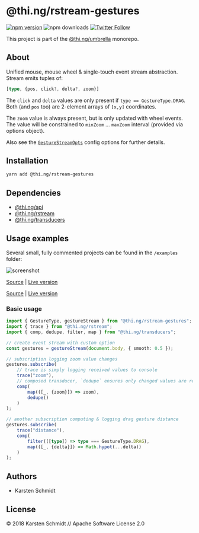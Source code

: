 # @thi.ng/rstream-gestures

[![npm version](https://img.shields.io/npm/v/@thi.ng/rstream-gestures.svg)](https://www.npmjs.com/package/@thi.ng/rstream-gestures)
![npm downloads](https://img.shields.io/npm/dm/@thi.ng/rstream-gestures.svg)
[![Twitter Follow](https://img.shields.io/twitter/follow/thing_umbrella.svg?style=flat-square&label=twitter)](https://twitter.com/thing_umbrella)

This project is part of the
[@thi.ng/umbrella](https://github.com/thi-ng/umbrella/) monorepo.

## About

Unified mouse, mouse wheel & single-touch event stream abstraction.
Stream emits tuples of:

```ts
[type, {pos, click?, delta?, zoom}]
```

The `click` and `delta` values are only present if `type ==
GestureType.DRAG`. Both (and `pos` too) are 2-element arrays of `[x,y]`
coordinates.

The `zoom` value is always present, but is only updated with wheel
events. The value will be constrained to `minZoom` ... `maxZoom`
interval (provided via options object).

Also see the
[`GestureStreamOpts`](https://github.com/thi-ng/umbrella/tree/master/packages/rstream-gestures/src/index.ts#L26)
config options for further details.

## Installation

```bash
yarn add @thi.ng/rstream-gestures
```

## Dependencies

- [@thi.ng/api](https://github.com/thi-ng/umbrella/tree/master/packages/api)
- [@thi.ng/rstream](https://github.com/thi-ng/umbrella/tree/master/packages/rstream)
- [@thi.ng/transducers](https://github.com/thi-ng/umbrella/tree/master/packages/transducers)

## Usage examples

Several small, fully commented projects can be found in the `/examples` folder:

![screenshot](https://raw.githubusercontent.com/thi-ng/umbrella/master/assets/screenshots/canvas-dial.png)

[Source](https://github.com/thi-ng/umbrella/tree/master/examples/canvas-dial) |
[Live version](https://demo.thi.ng/umbrella/canvas-dial)

[Source](https://github.com/thi-ng/umbrella/tree/master/examples/rstream-dataflow) |
[Live version](https://demo.thi.ng/umbrella/rstream-dataflow)

### Basic usage

```ts
import { GestureType, gestureStream } from "@thi.ng/rstream-gestures";
import { trace } from "@thi.ng/rstream";
import { comp, dedupe, filter, map } from "@thi.ng/transducers";

// create event stream with custom option
const gestures = gestureStream(document.body, { smooth: 0.5 });

// subscription logging zoom value changes
gestures.subscribe(
    // trace is simply logging received values to console
    trace("zoom"),
    // composed transducer, `dedupe` ensures only changed values are received
    comp(
        map(([_, {zoom}]) => zoom),
        dedupe()
    )
);

// another subscription computing & logging drag gesture distance
gestures.subscribe(
    trace("distance"),
    comp(
        filter(([type]) => type === GestureType.DRAG),
        map(([_, {delta}]) => Math.hypot(...delta))
    )
);
```

## Authors

- Karsten Schmidt

## License

&copy; 2018 Karsten Schmidt // Apache Software License 2.0
